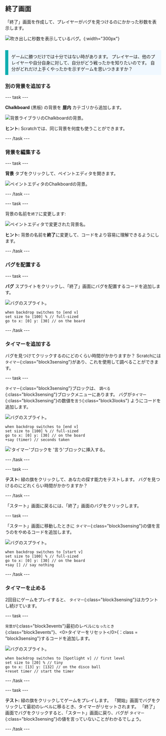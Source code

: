 ## 終了画面

<div style="display: flex; flex-wrap: wrap">
<div style="flex-basis: 200px; flex-grow: 1; margin-right: 15px;">
「終了」画面を作成して、プレイヤーがバグを見つけるのにかかった秒数を表示します。 
</div>
<div>

![吹き出しに秒数を表示しているバグ。](images/end-screen.png){:width="300px"}

</div>
</div>

<p style="border-left: solid; border-width:10px; border-color: #0faeb0; background-color: aliceblue; padding: 10px;">
ゲームに勝つだけでは十分ではない時があります。 プレイヤーは、他のプレイヤーや自分自身に対して、自分がどう戦ったかを知りたいのです。 自分がどれだけ上手くやったかを示すゲームを思いつきますか？</p>

### 別の背景を追加する

--- task ---

**Chalkboard** (黒板) の背景を **屋内** カテゴリから追加します。

![背景ライブラリのChalkboardの背景。](images/chalkboard.png)

**ヒント:** Scratchでは、同じ背景を何度も使うことができます。

--- /task ---

### 背景を編集する

--- task ---

**背景** タブをクリックして、ペイントエディタを開きます。

![ペイントエディタのChalkboardの背景。](images/chalkboard2-paint.png)

--- /task ---

--- task ---

背景の名前を`終了`に変更します:

![ペイントエディタで変更された背景名。](images/end-screen-name.png)

**ヒント:** 背景の名前を**終了**に変更して、コードをより容易に理解できるようにします。

--- /task ---

### バグを配置する

--- task ---

**バグ** スプライトをクリックし、「終了」画面にバグを配置するコードを追加します。

![バグのスプライト。](images/bug-sprite.png)

```blocks3
when backdrop switches to [end v]
set size to [100] % // full-sized
go to x: [0] y: [30] // on the board
```

--- /task ---

### タイマーを追加する

バグを見つけてクリックするのにどのくらい時間がかかりますか？ Scratchには `タイマー`{:class="block3sensing"}があり、これを使用して調べることができます。

--- task ---

`タイマー`{:class="block3sensing"}ブロックは、 `調べる`{:class="block3sensing"}ブロックメニューにあります。 バグが`タイマー`{:class="block3sensing"}の数値を`言う`{:class="block3looks"} ようにコードを追加します。

![バグのスプライト。](images/bug-sprite.png)

```blocks3
when backdrop switches to [end v]
set size to [100] % // full-sized
go to x: [0] y: [30] // on the board
+say (timer) // seconds taken
```

!['タイマー'ブロックを '言う'ブロックに挿入する。](images/inserting-blocks.gif)

--- /task ---

--- task ---

**テスト:** 緑の旗をクリックして、あなたの探す能力をテストします。 バグを見つけるのにどれくらい時間がかかりますか？

--- /task ---

「スタート」画面に戻るには、「終了」画面のバグをクリックします。

--- task ---

「スタート」画面に移動したときに `タイマー`{:class="block3sensing"}の値を言うのをやめるコードを追加します。

![バグのスプライト。](images/bug-sprite.png)

```blocks3
when backdrop switches to [start v]
set size to [100] % // full-sized
go to x: [0] y: [30] // on the board
+say [] // say nothing
```

--- /task ---

### タイマーを止める

2回目にゲームをプレイすると、 `タイマー`{:class="block3sensing"}はカウントし続けています。

--- task ---

`背景が`{:class="block3events"}最初のレベル`になったとき`{:class="block3events"}、<0>タイマーをリセット</0>{：class = "block3sensing"}するコードを追加します。

![バグのスプライト。](images/bug-sprite.png)

```blocks3
when backdrop switches to [Spotlight v] // first level
set size to [20] % // tiny
go to x: [13] y: [132] // on the disco ball
+reset timer // start the timer
```

--- /task ---

--- task ---

**テスト:** 緑の旗をクリックしてゲームをプレイします。 「開始」画面でバグをクリックして最初のレベルに移るとき、タイマーがリセットされます。 「終了」画面でバグをクリックすると、「スタート」画面に戻り、バグが `タイマー`{:class="block3sensing"}の値を言っていないことがわかるでしょう。

--- /task ---

